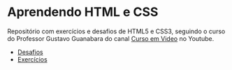 # Aprendendo HTML e CSS

Repositório com exercícios e desafios de HTML5 e CSS3, seguindo o curso do Professor Gustavo Guanabara do canal <a href="https://www.youtube.com/@CursoemVideo">Curso em Video</a> no Youtube.

<ul>
    <li><a href="https://kryotsz.github.io/Exercicios_Curso_em_Video/HTML5_CSS3/Desafios">Desafios</a></li>
    <li><a href="https://kryotsz.github.io/Exercicios_Curso_em_Video/HTML5_CSS3/Exercicios">Exercícios</a></li>
</ul>